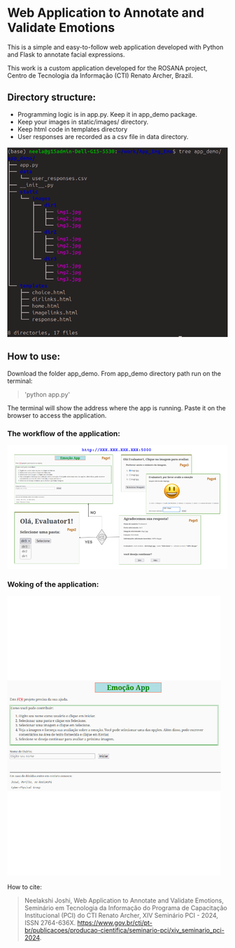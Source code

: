 # Web Application to Annotate and Validate Emotions

This is a simple and easy-to-follow web application developed with Python and Flask to annotate facial expressions.

This work is a custom application developed for the ROSANA project, Centro de Tecnologia da Informação (CTI) Renato Archer, Brazil. 


## Directory structure:
- Programming logic is in app.py. Keep it in app_demo package.
- Keep your images in static/images/ directory. 
- Keep html code in templates directory
- User responses are recorded as a csv file in data directory.
 
<img alt="directory structure." src="./figures/structure.png">
 

## How to use:
Download the folder app_demo. From app_demo directory path run on the terminal:
> 'python app.py'

The terminal will show the address where the app is running. Paste it on the browser to access the application.

### The workflow of the application:
<img alt="workflow" src="./figures/outline.png">

### Woking of the application:
<img alt="workflow" src="./figures/workflow.gif">

How to cite:
> Neelakshi Joshi, Web Application to Annotate and Validate Emotions, Seminário em Tecnologia da Informação do Programa de Capacitação Institucional (PCI) do CTI Renato Archer, XIV Seminário PCI - 2024, ISSN 2764-636X.
https://www.gov.br/cti/pt-br/publicacoes/producao-cientifica/seminario-pci/xiv_seminario_pci-2024.
